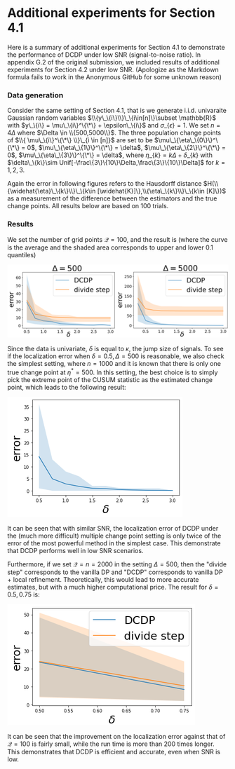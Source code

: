 # Additional experiments for Section 4.1
Here is a summary of additional experiments for Section 4.1 to demonstrate the performance of DCDP under low SNR (signal-to-noise ratio). In appendix G.2 of the original submission, we included results of additional experiments for Section 4.2 under low SNR. (Apologize as the Markdown formula fails to work in the Anonymous GitHub for some unknown reason)

### Data generation

Consider the same setting of Section 4.1, that is we generate  i.i.d. univaraite Gaussian random variables $\\{y\_\{i\}\\}\_\{i\in[n]\}\subset  \mathbb{R}$  with $y\_\{i\} = \mu\_\{i\}^\{\*\} + \epsilon\_\{i\}$ and $\sigma\_\{\epsilon\}   =1$. We set $n=4\Delta$ where $\Delta \in \\{500,5000\\}$. The three population change points of $\\{ \mu\_\{i\}^\{\*\} \\}\_{i \in [n]}$ are set to be $\mu\_\{\eta\_\{0\}\}^\{\*\} = 0$, $\mu\_\{\eta\_\{1\}\}^\{\*\} = \delta$, $\mu\_\{\eta\_\{2\}\}^\{\*\} = 0$, $\mu\_\{\eta\_\{3\}\}^\{\*\} = \delta$, where $\eta\_\{k\} = k\Delta + \delta\_\{k\}$ with $\delta\_\{k\}\sim Unif[-\frac\{3\}\{10\}\Delta,\frac\{3\}\{10\}\Delta]$ for $k = 1,2,3$. 

Again the error in following figures refers to the Hausdorff distance $H(\\{\widehat{\eta}\_\{k\}\\}\_\{k\in [\widehat{K}]\},\\{\eta\_\{k\}\\}\_\{k\in [K]\})$ as a measurement of the difference between the estimators and the true change points. All results below are based on 100 trials.

### Results

We set the number of grid points $\mathcal{Q}=100$, and the result is (where the curve is the average and the shaded area corresponds to upper and lower 0.1 quantiles)

![DCDP_Q100_error_vs_delta](https://github.com/MountLee/DCDP/blob/main/figures/files/DCDP_Q100_error_vs_delta.png)

Since the data is univariate, $\delta$ is equal to $\kappa$, the jump size of signals. To see if the localization error when $\delta=0.5, \Delta=500$ is reasonable, we also check the simplest setting, where $n=1000$ and it is known that there is only one true change point at $\eta^* = 500$. In this setting, the best choice is to simply pick the extreme point of the CUSUM statistic as the estimated change point, which leads to the following result:

![single_cp](https://github.com/MountLee/DCDP/blob/main/figures/files/single-cp.png)

It can be seen that with similar SNR, the localization error of DCDP under the (much more difficult) multiple change point setting is only twice of the error of the most powerful method in the simplest case. This demonstrate that DCDP performs well in low SNR scenarios. 

Furthermore, if we set $\mathcal{Q}=n=2000$ in the setting $\Delta = 500$, then the "divide step" corresponds to the vanilla DP and "DCDP" corresponds to vanilla DP + local refinement. Theoretically, this would lead to more accurate estimates, but with a much higher computational price. The result for $\delta = 0.5, 0.75$ is:

![DP](https://github.com/MountLee/DCDP/blob/main/figures/files/DP.png)

It can be seen that the improvement on the localization error against that of $\mathcal{Q} =100$ is fairly small, while the run time is more than 200 times longer. This demonstrates that DCDP is efficient and accurate, even when SNR is low.
